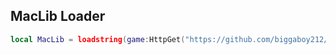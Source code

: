 ## MacLib Loader

```lua
local MacLib = loadstring(game:HttpGet("https://github.com/biggaboy212/Maclib/releases/latest/download/maclib.txt"))()

